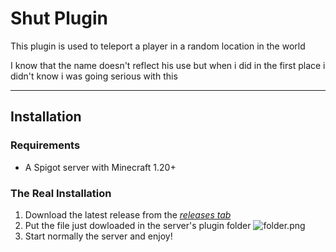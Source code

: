 # Shut Plugin

This plugin is used to teleport a player in a random location in the world

I know that the name doesn't reflect his use but when i did in the first place i didn't know i was going serious with
this

***

## Installation

### Requirements

- A Spigot server with Minecraft 1.20+

### The Real Installation

1. Download the latest release from the [*releases tab*](https://github.com/ciaobelo47/Shut/releases)
2. Put the file just dowloaded in the server's plugin folder
   ![folder.png](https://i.imgur.com/z9hKwPT.png)
3. Start normally the server and enjoy!


